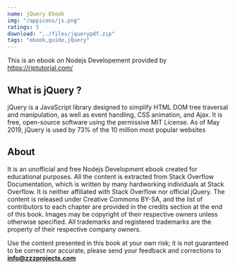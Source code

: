 ```yaml
---
name: jQuery Ebook
img: "/appicons/js.png"
ratings: 5
download: "../files/jquerypdf.zip"
tags: "ebook,guide,jQuery"
---
```


This is an ebook on Nodejs Developement provided by <a href="https://riptutorial.com/" >https://riptutorial.com/</a>

## What is jQuery ?

jQuery is a JavaScript library designed to simplify HTML DOM tree traversal and manipulation, as well as event handling, CSS animation, and Ajax. It is free, open-source software using the permissive MIT License. As of May 2019, jQuery is used by 73% of the 10 million most popular websites

## About

It is an unofficial and free Nodejs Development ebook created for educational purposes. All the content is
extracted from Stack Overflow Documentation, which is written by many hardworking individuals at
Stack Overflow. It is neither affiliated with Stack Overflow nor official jQuery.
The content is released under Creative Commons BY-SA, and the list of contributors to each
chapter are provided in the credits section at the end of this book. Images may be copyright of
their respective owners unless otherwise specified. All trademarks and registered trademarks are
the property of their respective company owners.

Use the content presented in this book at your own risk; it is not guaranteed to be correct nor
accurate, please send your feedback and corrections to **info@zzzprojects.com**
